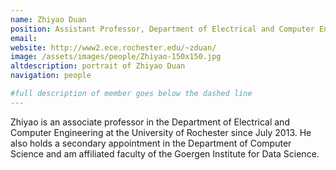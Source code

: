 ```yaml
---
name: Zhiyao Duan
position: Assistant Professor, Department of Electrical and Computer Engineering, University of Rochester
email: 
website: http://www2.ece.rochester.edu/~zduan/
image: /assets/images/people/Zhiyao-150x150.jpg
altdescription: portrait of Zhiyao Duan
navigation: people

#full description of member goes below the dashed line
---
```

Zhiyao is an associate professor in the Department of Electrical and Computer Engineering at the University of Rochester since July 2013. He also holds a secondary appointment in the Department of Computer Science and am affiliated faculty of the Goergen Institute for Data Science.

